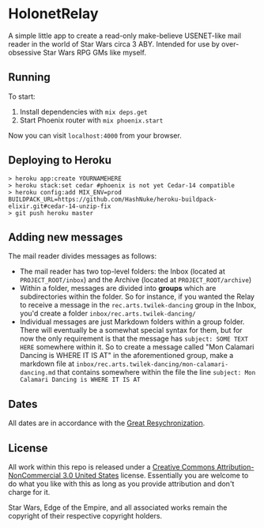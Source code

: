 # HolonetRelay

A simple little app to create a read-only make-believe USENET-like mail reader in the world of Star Wars circa 3 ABY. Intended for use by over-obsessive Star Wars RPG GMs like myself.

## Running

To start:

1. Install dependencies with `mix deps.get`
2. Start Phoenix router with `mix phoenix.start`

Now you can visit `localhost:4000` from your browser.

## Deploying to Heroku

```
> heroku app:create YOURNAMEHERE
> heroku stack:set cedar #phoenix is not yet Cedar-14 compatible
> heroku config:add MIX_ENV=prod BUILDPACK_URL=https://github.com/HashNuke/heroku-buildpack-elixir.git#cedar-14-unzip-fix
> git push heroku master
```

## Adding new messages

The mail reader divides messages as follows:
* The mail reader has two top-level folders: the Inbox (located at `PROJECT_ROOT/inbox`) and the Archive (located at `PROJECT_ROOT/archive`)
* Within a folder, messages are divided into **groups** which are subdirectories within the folder. So for instance, if you wanted the Relay to receive a message in the `rec.arts.twilek-dancing` group in the Inbox, you'd create a folder `inbox/rec.arts.twilek-dancing/`
* Individual messages are just Markdown folders within a group folder. There will eventually be a somewhat special syntax for them, but for now the only requirement is that the message has `subject: SOME TEXT HERE` somewhere within it. So to create a message called "Mon Calamari Dancing is WHERE IT IS AT" in the aforementioned group, make a markdown file at `inbox/rec.arts.twilek-dancing/mon-calamari-dancing.md` that contains somewhere within the file the line `subject: Mon Calamari Dancing is WHERE IT IS AT`

## Dates

All dates are in accordance with the [Great Resychronization](http://starwars.wikia.com/wiki/Great_ReSynchronization).

## License

All work within this repo is released under a [Creative Commons Attribution-NonCommercial 3.0 United States](https://creativecommons.org/licenses/by-nc/3.0/us/) license. Essentially you are welcome to do what you like with this as long as you provide attribution and don't charge for it.

Star Wars, Edge of the Empire, and all associated works remain the copyright of their respective copyright holders.
